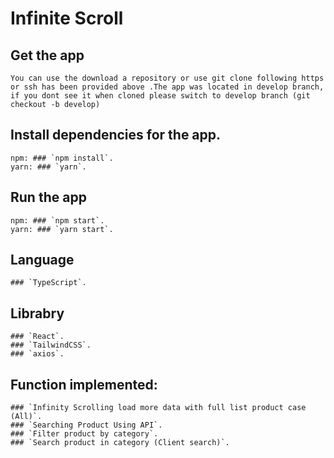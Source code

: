 # Infinite Scroll

## Get the app
    You can use the download a repository or use git clone following https or ssh has been provided above .The app was located in develop branch, if you dont see it when cloned please switch to develop branch (git checkout -b develop)

## Install dependencies for the app.
    npm: ### `npm install`.
    yarn: ### `yarn`.

## Run the app
    npm: ### `npm start`.
    yarn: ### `yarn start`.

## Language 
    ### `TypeScript`.
    
## Librabry 
    ### `React`.
    ### `TailwindCSS`.
    ### `axios`.

## Function implemented:
    ### `Infinity Scrolling load more data with full list product case (All)`.
    ### `Searching Product Using API`.
    ### `Filter product by category`.
    ### `Search product in category (Client search)`.